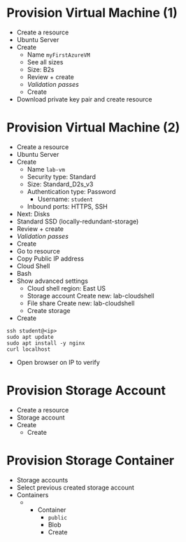 # Provision Virtual Machine (1)
- Create a resource
- Ubuntu Server
- Create
	- Name `myFirstAzureVM`
	- See all sizes
	- Size: B2s
	- Review + create
	- *Validation passes*
	- Create
- Download private key pair and create resource
# Provision Virtual Machine (2)
- Create a resource
- Ubuntu Server
- Create
	- Name `lab-vm`
	- Security type: Standard
	- Size: Standard_D2s_v3
	- Authentication type: Password
		- Username: `student`
	- Inbound ports: HTTPS, SSH
- Next: Disks
- Standard SSD (locally-redundant-storage)
- Review + create
- *Validation passes*
- Create
- Go to resource
- Copy Public IP address
- Cloud Shell
- Bash
- Show advanced settings
	- Cloud shell region: East US
	- Storage account Create new: lab-cloudshell
	- File share Create new: lab-cloudshell
	- Create storage
- Create
```
ssh student@<ip>
sudo apt update
sudo apt install -y nginx
curl localhost
```
- Open browser on IP to verify
# Provision Storage Account
- Create a resource
- Storage account
- Create
	- Create
# Provision Storage Container
- Storage accounts
- Select previous created storage account
- Containers
	- + Container
		- `public`
		- Blob
		- Create